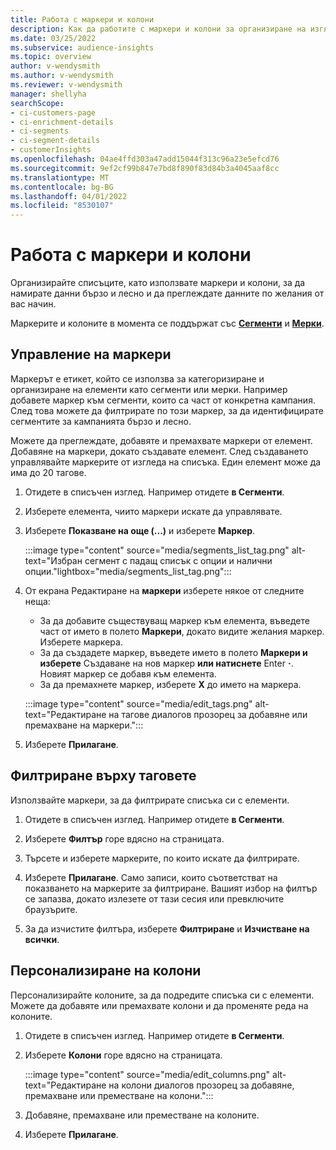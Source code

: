 ```yaml
---
title: Работа с маркери и колони
description: Как да работите с маркери и колони за организиране на изгледи на списъци
ms.date: 03/25/2022
ms.subservice: audience-insights
ms.topic: overview
author: v-wendysmith
ms.author: v-wendysmith
ms.reviewer: v-wendysmith
manager: shellyha
searchScope:
- ci-customers-page
- ci-enrichment-details
- ci-segments
- ci-segment-details
- customerInsights
ms.openlocfilehash: 04ae4ffd303a47add15044f313c96a23e5efcd76
ms.sourcegitcommit: 9ef2cf99b847e7bd8f890f83d84b3a4045aaf8cc
ms.translationtype: MT
ms.contentlocale: bg-BG
ms.lasthandoff: 04/01/2022
ms.locfileid: "8530107"
---
```

# <a name="work-with-tags-and-columns"></a>Работа с маркери и колони

Организирайте списъците, като използвате маркери и колони, за да намирате данни бързо и лесно и да преглеждате данните по желания от вас начин.

Маркерите и колоните в момента се поддържат със **[Сегменти](segments.md)** и **[Мерки](measures.md)**.

## <a name="manage-tags"></a>Управление на маркери

Маркерът е етикет, който се използва за категоризиране и организиране на елементи като сегменти или мерки. Например добавете маркер към сегменти, които са част от конкретна кампания. След това можете да филтрирате по този маркер, за да идентифицирате сегментите за кампанията бързо и лесно.

Можете да преглеждате, добавяте и премахвате маркери от елемент. Добавяне на маркери, докато създавате елемент. След създаването управлявайте маркерите от изгледа на списъка. Един елемент може да има до 20 тагове.

1. Отидете в списъчен изглед. Например отидете **в Сегменти**.

1. Изберете елемента, чиито маркери искате да управлявате.

1. Изберете **Показване на още (...)** и изберете **Маркер**.

   :::image type="content" source="media/segments_list_tag.png" alt-text="Избран сегмент с падащ списък с опции и налични опции."lightbox="media/segments_list_tag.png":::

1. От екрана Редактиране на **маркери** изберете някое от следните неща:

   - За да добавите съществуващ маркер към елемента, въведете част от името в полето **Маркери**, докато видите желания маркер. Изберете маркера.
   - За да създадете маркер, въведете името в полето **Маркери и изберете** Създаване на нов маркер **или натиснете** Enter **·**. Новият маркер се добавя към елемента.
   - За да премахнете маркер, изберете **X** до името на маркера.

   :::image type="content" source="media/edit_tags.png" alt-text="Редактиране на тагове диалогов прозорец за добавяне или премахване на маркери.":::

1. Изберете **Прилагане**.

## <a name="filter-on-tags"></a>Филтриране върху таговете

Използвайте маркери, за да филтрирате списъка си с елементи.

1. Отидете в списъчен изглед. Например отидете **в Сегменти**.

1. Изберете **Филтър** горе вдясно на страницата.

1. Търсете и изберете маркерите, по които искате да филтрирате.

1. Изберете **Прилагане**. Само записи, които съответстват на показването на маркерите за филтриране. Вашият избор на филтър се запазва, докато излезете от тази сесия или превключите браузърите.

1. За да изчистите филтъра, изберете **Филтриране** и **Изчистване на всички**.

## <a name="customize-columns"></a>Персонализиране на колони

Персонализирайте колоните, за да подредите списъка си с елементи. Можете да добавяте или премахвате колони и да променяте реда на колоните.

1. Отидете в списъчен изглед. Например отидете **в Сегменти**.

1. Изберете **Колони** горе вдясно на страницата.

   :::image type="content" source="media/edit_columns.png" alt-text="Редактиране на колони диалогов прозорец за добавяне, премахване или преместване на колони.":::

1. Добавяне, премахване или преместване на колоните.

1. Изберете **Прилагане**.

